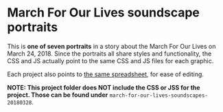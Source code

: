 # March For Our Lives soundscape portraits

This is **one of seven portraits** in a story about the March For Our Lives
on March 24, 2018. Since the portraits all share styles and
functionality, the CSS and JS actually point to the same CSS and JS
files for each graphic.

Each project also points to [the same spreadsheet](https://docs.google.com/spreadsheets/d/1ePXXd5NO4O2OScbp7GjsrEqyrt8hpaHCYsi6eUrH3Vs/edit#gid=1401251923), for ease of editing.

**NOTE: This project folder does NOT include the CSS or JSS for the
project. Those can be found under** `march-for-our-lives-soundscapes-20180328`.
